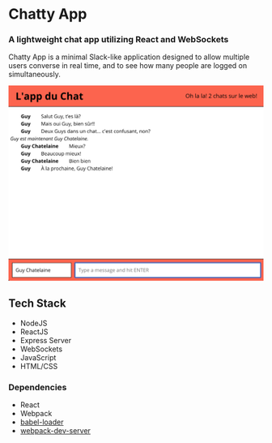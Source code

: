 # Chatty App
### A lightweight chat app utilizing React and WebSockets

Chatty App is a minimal Slack-like application designed to allow multiple users converse in real time, and to see how many people are logged on simultaneously.

!["The interface of a Chatty App chat"](https://github.com/danvangogh/chatty-app/blob/master/docs/Chatty%20App%20Interface.png?raw=true)

## Tech Stack

* NodeJS
* ReactJS
* Express Server
* WebSockets
* JavaScript
* HTML/CSS

### Dependencies

* React
* Webpack
* [babel-loader](https://github.com/babel/babel-loader)
* [webpack-dev-server](https://github.com/webpack/webpack-dev-server)

